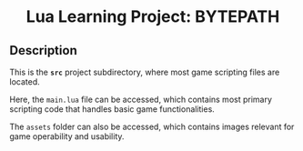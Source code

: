 <h1 align="center">Lua Learning Project: BYTEPATH</h1>

## Description

This is the **`src`** project subdirectory, where most game scripting files are located.

Here, the `main.lua` file can be accessed, which contains most primary scripting code that handles basic game functionalities.

The `assets` folder can also be accessed, which contains images relevant for game operability and usability.